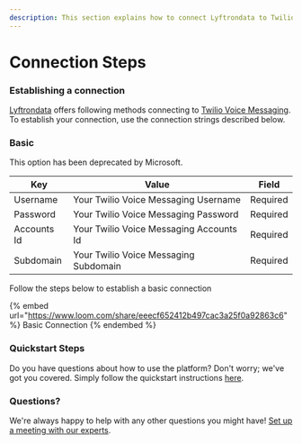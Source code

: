 ```yaml
---
description: This section explains how to connect Lyftrondata to Twilio Voice Messaging.
---
```


# Connection Steps

### Establishing a connection

[Lyftrondata](https://www.lyftrondata.com) offers following methods connecting to [Twilio Voice Messaging](https://www.lyftrondata.com/integration/business-analytics/twillio/). To establish your connection, use the connection strings described below.

### Basic

This option has been deprecated by Microsoft.

| Key         | Value                                    | Field    |
| ----------- | ---------------------------------------- | -------- |
| Username    | Your Twilio Voice Messaging  Username    | Required |
| Password    | Your Twilio Voice Messaging  Password    | Required |
| Accounts Id | Your Twilio Voice Messaging  Accounts Id | Required |
| Subdomain   | Your Twilio Voice Messaging   Subdomain  | Required |

Follow the steps below to establish a basic connection

{% embed url="https://www.loom.com/share/eeecf652412b497cac3a25f0a92863c6" %}
Basic Connection
{% endembed %}

### Quickstart Steps

Do you have questions about how to use the platform? Don't worry; we've got you covered. Simply follow the quickstart instructions [here](./).

### Questions? <a href="#questions" id="questions"></a>

We're always happy to help with any other questions you might have! [Set up a meeting with our experts](https://www.lyftrondata.com/book-a-meeting/).
